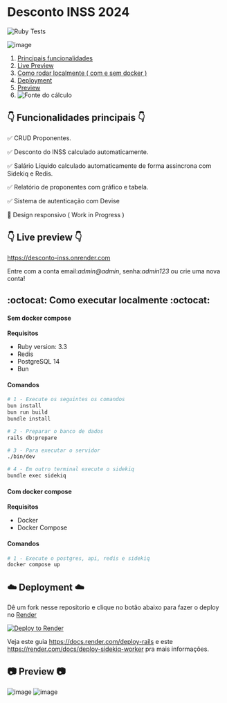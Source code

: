 # Desconto INSS 2024

![Ruby Tests](https://github.com/parkournick3/desconto-inss/actions/workflows/ruby.yml/badge.svg)

![image](https://github.com/parkournick3/desconto-inss/assets/131922314/4898f49a-f121-4716-bb9c-1455a5f6d2de)

1. [Principais funcionalidades](https://github.com/parkournick3/desconto-inss?tab=readme-ov-file#point_down-funcionalidades-principais-point_down)
2. [Live Preview](https://github.com/parkournick3/desconto-inss?tab=readme-ov-file#point_down-live-preview-point_down)
3. [Como rodar localmente ( com e sem docker )](https://github.com/parkournick3/desconto-inss?tab=readme-ov-file#octocat-como-executar-localmente-octocat)
4. [Deployment](https://github.com/parkournick3/desconto-inss?tab=readme-ov-file#cloud-deployment-cloud)
5. [Preview](https://github.com/parkournick3/desconto-inss?tab=readme-ov-file#camera-preview-camera)
6. ![Fonte do cálculo](https://www.gov.br/inss/pt-br/assuntos/confira-as-aliquotas-de-contribuicao-ao-inss-com-o-aumento-do-salario-minimo)

## :point_down: Funcionalidades principais :point_down:

:white_check_mark: CRUD Proponentes.

:white_check_mark: Desconto do INSS calculado automaticamente.

:white_check_mark: Salário Líquido calculado automaticamente de forma assincrona com Sidekiq e Redis.

:white_check_mark: Relatório de proponentes com gráfico e tabela.

:white_check_mark: Sistema de autenticação com Devise

:black_square_button: Design responsivo ( Work in Progress )

## :point_down: Live preview :point_down:

https://desconto-inss.onrender.com

Entre com a conta email:_admin@admin_, senha:_admin123_ ou crie uma nova conta!

## :octocat: Como executar localmente :octocat:

#### Sem docker compose

**Requisitos**

- Ruby version: 3.3
- Redis
- PostgreSQL 14
- Bun

#### Comandos

```bash
# 1 - Execute os seguintes os comandos
bun install
bun run build
bundle install

# 2 - Preparar o banco de dados
rails db:prepare

# 3 - Para executar o servidor
./bin/dev

# 4 - Em outro terminal execute o sidekiq
bundle exec sidekiq
```

#### Com docker compose

**Requisitos**

- Docker
- Docker Compose

#### Comandos

```bash
# 1 - Execute o postgres, api, redis e sidekiq
docker compose up
```

## :cloud: Deployment :cloud:

Dê um fork nesse repositorio e clique no botão abaixo para fazer o deploy no [Render](https://render.com/)

[![Deploy to Render](https://render.com/images/deploy-to-render-button.svg)](https://render.com/deploy)

Veja este guia https://docs.render.com/deploy-rails e este https://render.com/docs/deploy-sidekiq-worker pra mais informações.

## :camera: Preview :camera:

![image](https://github.com/parkournick3/desconto-inss/assets/131922314/15fdfdce-97bb-4b01-b392-dd1d509d3050)
![image](https://github.com/parkournick3/desconto-inss/assets/131922314/89f89d34-431f-48e0-af20-8dc497051d01)
